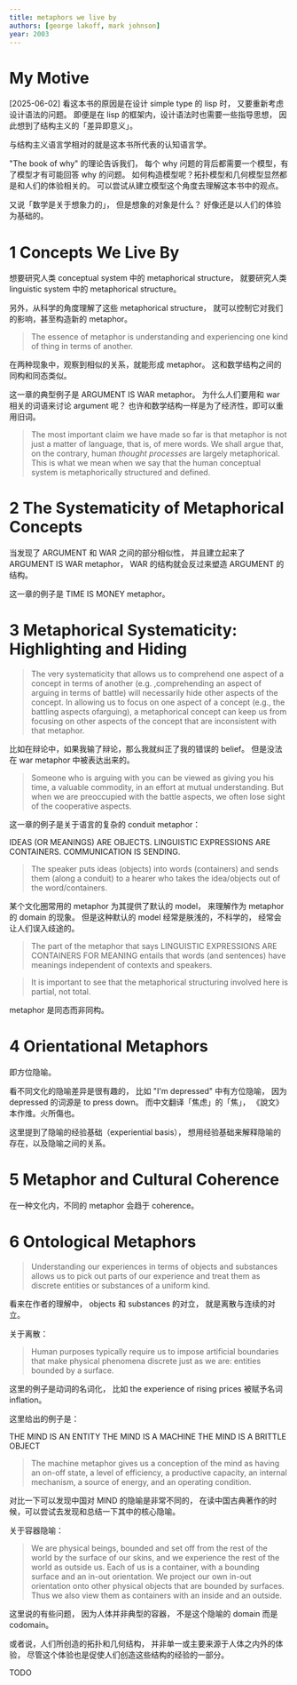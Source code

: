 ```yaml
---
title: metaphors we live by
authors: [george lakoff, mark johnson]
year: 2003
---
```


# My Motive

[2025-06-02] 看这本书的原因是在设计 simple type 的 lisp 时，
又要重新考虑设计语法的问题。
即便是在 lisp 的框架内，设计语法时也需要一些指导思想，
因此想到了结构主义的「差异即意义」。

与结构主义语言学相对的就是这本书所代表的认知语言学。

"The book of why" 的理论告诉我们，
每个 why 问题的背后都需要一个模型，有了模型才有可能回答 why 的问题。
如何构造模型呢？拓扑模型和几何模型显然都是和人们的体验相关的。
可以尝试从建立模型这个角度去理解这本书中的观点。

又说「数学是关于想象力的」，
但是想象的对象是什么？
好像还是以人们的体验为基础的。

# 1 Concepts We Live By

想要研究人类 conceptual system 中的 metaphorical structure，
就要研究人类 linguistic system 中的 metaphorical structure。

另外，从科学的角度理解了这些 metaphorical structure，
就可以控制它对我们的影响，甚至构造新的 metaphor。

> The essence of metaphor is understanding and experiencing
> one kind of thing in terms of another.

在两种现象中，观察到相似的关系，就能形成 metaphor。
这和数学结构之间的同构和同态类似。

这一章的典型例子是 ARGUMENT IS WAR metaphor。
为什么人们要用和 war 相关的词语来讨论 argument 呢？
也许和数学结构一样是为了经济性，即可以重用旧词。

> The most important claim we have made so far is that metaphor is not
> just a matter of language, that is, of mere words. We shall argue
> that, on the contrary, human _thought processes_ are largely
> metaphorical. This is what we mean when we say that the human
> conceptual system is metaphorically structured and defined.

# 2 The Systematicity of Metaphorical Concepts

当发现了 ARGUMENT 和 WAR 之间的部分相似性，
并且建立起来了 ARGUMENT IS WAR metaphor，
WAR 的结构就会反过来塑造 ARGUMENT 的结构。

这一章的例子是 TIME IS MONEY metaphor。

# 3 Metaphorical Systematicity: Highlighting and Hiding

> The very systematicity that allows us to comprehend one aspect of a
> concept in terms of another (e.g. ,comprehending an aspect of
> arguing in terms of battle) will necessarily hide other aspects of
> the concept. In allowing us to focus on one aspect of a concept
> (e.g., the battling aspects ofarguing), a metaphorical concept can
> keep us from focusing on other aspects of the concept that are
> inconsistent with that metaphor.

比如在辩论中，如果我输了辩论，那么我就纠正了我的错误的 belief。
但是没法在 war metaphor 中被表达出来的。

> Someone who is arguing with you can be viewed as giving you his
> time, a valuable commodity, in an effort at mutual understanding.
> But when we are preoccupied with the battle aspects, we often lose
> sight of the cooperative aspects.

这一章的例子是关于语言的复杂的 conduit metaphor：

IDEAS (OR MEANINGS) ARE OBJECTS.
LINGUISTIC EXPRESSIONS ARE CONTAINERS.
COMMUNICATION IS SENDING.

> The speaker puts ideas (objects) into words (containers) and sends
> them (along a conduit) to a hearer who takes the idea/objects out of
> the word/containers.

某个文化圈常用的 metaphor 为其提供了默认的 model，
来理解作为 metaphor 的 domain 的现象。
但是这种默认的 model 经常是肤浅的，不科学的，
经常会让人们误入歧途的。

> The part of the metaphor that says LINGUISTIC EXPRESSIONS ARE
> CONTAINERS FOR MEANING entails that words (and sentences) have
> meanings independent of contexts and speakers.

> It is important to see that the metaphorical structuring
> involved here is partial, not total.

metaphor 是同态而非同构。

# 4 Orientational Metaphors

即方位隐喻。

看不同文化的隐喻差异是很有趣的，
比如 "I'm depressed" 中有方位隐喻，
因为 depressed 的词源是 to press down。
而中文翻译「焦虑」的「焦」，
《說文》本作焳。火所傷也。

这里提到了隐喻的经验基础（experiential basis），
想用经验基础来解释隐喻的存在，以及隐喻之间的关系。

# 5 Metaphor and Cultural Coherence

在一种文化内，不同的 metaphor 会趋于 coherence。

# 6 Ontological Metaphors

> Understanding our experiences in terms of objects and substances
> allows us to pick out parts of our experience and treat them as
> discrete entities or substances of a uniform kind.

看来在作者的理解中，
objects 和 substances 的对立，
就是离散与连续的对立。

关于离散：

> Human purposes typically require us to impose artificial boundaries
> that make physical phenomena discrete just as we are: entities
> bounded by a surface.

这里的例子是动词的名词化，
比如 the experience of rising prices
被赋予名词 inflation。

这里给出的例子是：

THE MIND IS AN ENTITY
THE MIND IS A MACHINE
THE MIND IS A BRITTLE OBJECT

> The machine metaphor gives us a conception of the mind as having an
> on-off state, a level of efficiency, a productive capacity, an
> internal mechanism, a source of energy, and an operating condition.

对比一下可以发现中国对 MIND 的隐喻是非常不同的，
在读中国古典著作的时候，可以尝试去发现和总结一下其中的核心隐喻。

关于容器隐喻：

> We are physical beings, bounded and set off from the rest of the
> world by the surface of our skins, and we experience the rest of the
> world as outside us. Each of us is a container, with a bounding
> surface and an in-out orientation. We project our own in-out
> orientation onto other physical objects that are bounded by
> surfaces. Thus we also view them as containers with an inside and an
> outside.

这里说的有些问题，
因为人体并非典型的容器，
不是这个隐喻的 domain 而是 codomain。

或者说，人们所创造的拓扑和几何结构，
并非单一或主要来源于人体之内外的体验，
尽管这个体验也是促使人们创造这些结构的经验的一部分。

TODO
